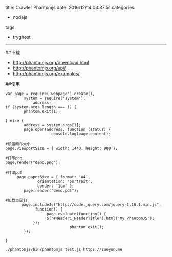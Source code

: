 title: Crawler  Phantomjs
date: 2016/12/14 03:37:51
categories:

 - nodejs 


tags:

- tryghost

---

##下载
* http://phantomjs.org/download.html
* http://phantomjs.org/api/
* http://phantomjs.org/examples/

##使用
```language-javascript
var page = require('webpage').create(),
        system = require('system'),
            address;
if (system.args.length === 1) {
        phantom.exit(1);

} else {
        address = system.args[1];
        page.open(address, function (status) {
                    console.log(page.content);

#设置画布大小
page.viewportSize = { width: 1440, height: 900 };

#打印png
page.render("demo.png");

#打印pdf
     page.paperSize = { format: 'A4', 
              orientation: 'portrait', 
              border: '1cm' };
        page.render("demo.pdf");

#加载自定js
       page.includeJs("http://code.jquery.com/jquery-1.10.1.min.js", 
             function() {
                  page.evaluate(function() {
                  $('#Header1_HeaderTitle').html('My PhantomJS');
            });
                            phantom.exit();
        });

}
```

```langauge-bash
./phantomjs/bin/phantomjs test.js https://zuoyun.me
```



